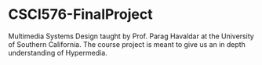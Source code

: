 # CSCI576-FinalProject
Multimedia Systems Design taught by Prof. Parag Havaldar at the University of Southern California. The course project is meant to give us an in depth understanding of Hypermedia.
